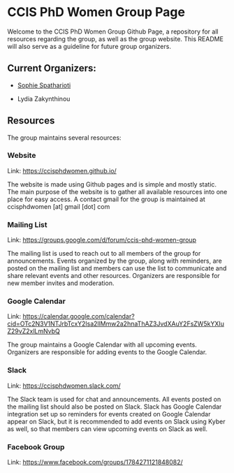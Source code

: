 # CCIS PhD Women Group Page
Welcome to the CCIS PhD Women Group Github Page, a repository for all resources regarding the group, as well as the group website. This README will also serve as a guideline for future group organizers. 

## Current Organizers:

* [Sophie Spatharioti](sspatharioti.com)

* Lydia Zakynthinou

## Resources
The group maintains several resources:

### Website

Link: https://ccisphdwomen.github.io/

The website is made using Github pages and is simple and mostly static. The main purpose of the website is to gather all available resources into one place for easy access. A contact gmail for the group is maintained at ccisphdwomen [at] gmail [dot] com

### Mailing List

Link: https://groups.google.com/d/forum/ccis-phd-women-group

The mailing list is used to reach out to all members of the group for announcements. Events organized by the group, along with reminders, are posted on the mailing list and members can use the list to communicate and share relevant events and other resources. Organizers are responsible for new member invites and moderation.

### Google Calendar

Link: https://calendar.google.com/calendar?cid=OTc2N3V1NTJrbTcxY2lsa2llMmw2a2hnaThAZ3JvdXAuY2FsZW5kYXIuZ29vZ2xlLmNvbQ

The group maintains a Google Calendar with all upcoming events. Organizers are responsible for adding events to the Google Calendar.

### Slack

Link: https://ccisphdwomen.slack.com/

The Slack team is used for chat and announcements. All events posted on the mailing list should also be posted on Slack. Slack has Google Calendar integration set up so reminders for events created on Google Calendar appear on Slack, but it is recommended to add events on Slack using Kyber as well, so that members can view upcoming events on Slack as well.

### Facebook Group

Link: https://www.facebook.com/groups/1784271121848082/





